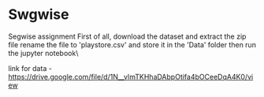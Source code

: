 # Swgwise
Segwise assignment
First of all, download the dataset and extract the zip file
rename the file to 'playstore.csv' and store it in the 'Data' folder then run the jupyter notebook\

link for data - https://drive.google.com/file/d/1N__vlmTKHhaDAbpOtifa4bOCeeDqA4K0/view
